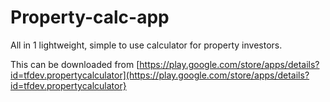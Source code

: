 # Property-calc-app

All in 1 lightweight, simple to use calculator for property investors.

This can be downloaded from [https://play.google.com/store/apps/details?id=tfdev.propertycalculator](https://play.google.com/store/apps/details?id=tfdev.propertycalculator}
